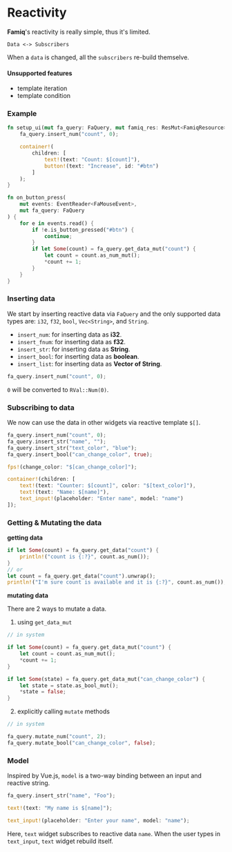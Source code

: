 # Reactivity

**Famiq**'s reactivity is really simple, thus it's limited.

```
Data <-> Subscribers
```
When a `data` is changed, all the `subscribers` re-build themselve.

#### Unsupported features
- template iteration
- template condition

### Example
```rust
fn setup_ui(mut fa_query: FaQuery, mut famiq_res: ResMut<FamiqResource>) {
    fa_query.insert_num("count", 0);

    container!(
        children: [
            text!(text: "Count: $[count]"),
            button!(text: "Increase", id: "#btn")
        ]
    );
}

fn on_button_press(
    mut events: EventReader<FaMouseEvent>,
    mut fa_query: FaQuery
) {
    for e in events.read() {
        if !e.is_button_pressed("#btn") {
            continue;
        }
        if let Some(count) = fa_query.get_data_mut("count") {
            let count = count.as_num_mut();
            *count += 1;
        }
    }
}
```

### Inserting data
We start by inserting reactive data via `FaQuery` and the only supported data types are: `i32`, `f32`, `bool`, `Vec<String>`, and `String`.

- `insert_num`: for inserting data as **i32**.
- `insert_fnum`: for inserting data as **f32**.
- `insert_str`: for inserting data as **String**.
- `insert_bool`: for inserting data as **boolean**.
- `insert_list`: for inserting data as **Vector of String**.

```rust
fa_query.insert_num("count", 0);
```
`0` will be converted to `RVal::Num(0)`.

### Subscribing to data
We now can use the data in other widgets via reactive template `$[]`.
```rust
fa_query.insert_num("count", 0);
fa_query.insert_str("name", "");
fa_query.insert_str("text_color", "blue");
fa_query.insert_bool("can_change_color", true);

fps!(change_color: "$[can_change_color]");

container!(children: [
    text!(text: "Counter: $[count]", color: "$[text_color]"),
    text!(text: "Name: $[name]"),
    text_input!(placeholder: "Enter name", model: "name")
]);
```

### Getting & Mutating the data
**getting data**
```rust
if let Some(count) = fa_query.get_data("count") {
    println!("count is {:?}", count.as_num());
}
// or
let count = fa_query.get_data("count").unwrap();
println!("I'm sure count is available and it is {:?}", count.as_num());
```

**mutating data**

There are 2 ways to mutate a data.

1. using `get_data_mut`
```rust
// in system

if let Some(count) = fa_query.get_data_mut("count") {
    let count = count.as_num_mut();
    *count += 1;
}

if let Some(state) = fa_query.get_data_mut("can_change_color") {
    let state = state.as_bool_mut();
    *state = false;
}
```

2. explicitly calling `mutate` methods
```rust
// in system

fa_query.mutate_num("count", 2);
fa_query.mutate_bool("can_change_color", false);
```

### Model

Inspired by Vue.js, `model` is a two-way binding between an input and reactive string.

```rust
fa_query.insert_str("name", "Foo");

text!(text: "My name is $[name]");

text_input!(placeholder: "Enter your name", model: "name");
```

Here, `text` widget subscribes to reactive data `name`. When the user types in `text_input`, `text` widget
rebuild itself.
